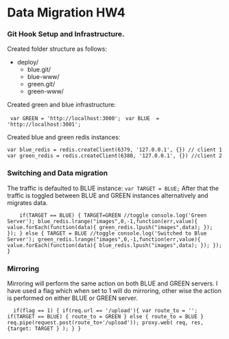 # Data Migration HW4

### Git Hook Setup and Infrastructure.

Created folder structure as follows:

* deploy/
  * blue.git/
  * blue-www/
  * green.git/
  * green-www/

Created green and blue infrastructure:

` var GREEN = 'http://localhost:3000';`
`  var BLUE  = 'http://localhost:3001'; `

Created blue and green redis instances:

` var blue_redis = redis.createClient(6379, '127.0.0.1', {}) // client 1
  var green_redis = redis.createClient(6380, '127.0.0.1', {}) //client 2 `


### Switching and Data migration

The traffic is defaulted to BLUE instance: `var TARGET = BLUE;`
After that the traffic is toggled between BLUE and GREEN instances alternatively and migrates data.

`    if(TARGET == BLUE)
        {
          TARGET=GREEN //toggle
          console.log('Green Server');
          blue_redis.lrange("images",0,-1,function(err,value){
                value.forEach(function(data){
                green_redis.lpush("images",data);
                });
          });
        }
        else
        {
          TARGET = BLUE //toggle
          console.log('Switched to Blue Server');
          green_redis.lrange("images",0,-1,function(err,value){
                value.forEach(function(data){
                blue_redis.lpush("images",data);
                });
          });
        }`

### Mirroring

Mirroring will perform the same action on both BLUE and GREEN servers. I have used a flag which when set to 1 will do mirroring, other wise the action is performed on either BLUE or GREEN server.

`  if(flag == 1)
              {
		if(req.url == '/upload'){
                    var route_to = '';
                    if(TARGET == BLUE)
                    {
                      route_to = GREEN
                    }
                    else
                    {
                      route_to = BLUE
                    }
                    req.pipe(request.post(route_to+'/upload'));
                    proxy.web( req, res, {target: TARGET } );
              	}
		}`


